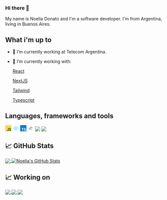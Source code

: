 ### Hi there 👋

My name is Noelia Donato and I'm a software developer. I'm from Argentina, living in Buenos Aires. 


## What i'm up to

- 🔭 I’m currently working at Telecom Argentina.
- 🌱 I’m currently working with:
 
  [React](https://reactjs.org)
  
  [NextJS](https://nextjs.org/)
  
  [Tailwind](https://tailwindcss.com/)
  
  [Typescript](https://www.typescriptlang.org/)

## Languages, frameworks and tools
<code><img height="20" src="https://raw.githubusercontent.com/github/explore/80688e429a7d4ef2fca1e82350fe8e3517d3494d/topics/javascript/javascript.png"></code>
<code><img height="20" src="https://raw.githubusercontent.com/github/explore/80688e429a7d4ef2fca1e82350fe8e3517d3494d/topics/react/react.png"></code>
<code><img height="20" src="https://raw.githubusercontent.com/github/explore/80688e429a7d4ef2fca1e82350fe8e3517d3494d/topics/typescript/typescript.png"></code>
<code><img height="20" src="https://raw.githubusercontent.com/github/explore/80688e429a7d4ef2fca1e82350fe8e3517d3494d/topics/tailwind/tailwind.png"></code>
<code><img height="20" src="https://upload.wikimedia.org/wikipedia/commons/e/ee/.NET_Core_Logo.svg"></code>
<code><img height="20" src="https://avatars.githubusercontent.com/u/49996085?s=200&v=4"></code>

## &#x1f4c8; GitHub Stats

<a href="https://github.com/nsdonato/nsdonato">
  <img align="center" src="https://github-readme-stats.vercel.app/api/top-langs/?username=nsdonato&hide=java,html,tex&title_color=70a5fd&text_color=38bdae&icon_color=bf91f3&bg_color=1a1b27&langs_count=3" />
</a>
<a href="https://github.com/nsdonato/nsdonato">
  <img align="center" src="https://github-readme-stats.vercel.app/api?username=nsdonato&show_icons=true&line_height=27&count_private=true&title_color=70a5fd&text_color=38bdae&icon_color=bf91f3&bg_color=1a1b27&theme=tokyonight" alt="Noelia's GitHub Stats" />
</a>

## &#x1f4c8; Working on

<a href="https://github.com/nsdonato/vamoacodear_portfolio">
  <img align="center" src="https://github-readme-stats.vercel.app/api/pin/?username=nsdonato&repo=vamoacodear_portfolio&title_color=70a5fd&text_color=38bdae&icon_color=bf91f3&bg_color=1a1b27" />
</a>

<a href="https://github.com/nsdonato/vamoacodear_todoone">
  <img align="center" src="https://github-readme-stats.vercel.app/api/pin/?username=nsdonato&repo=vamoacodear_todoone&title_color=70a5fd&text_color=38bdae&icon_color=bf91f3&bg_color=1a1b27" />
</a>

<a href="https://github.com/nsdonato/redux-essentials-example-app">
  <img align="center" src="https://github-readme-stats.vercel.app/api/pin/?username=nsdonato&repo=redux-essentials-example-app&title_color=70a5fd&text_color=38bdae&icon_color=bf91f3&bg_color=1a1b27" />
</a>


[1.1]: http://i.imgur.com/0o48UoR.png (github icon with padding)

<!-- icons without padding -->

[1.2]: http://i.imgur.com/9I6NRUm.png (github icon without padding)
[2.2]: https://raw.githubusercontent.com/nsdonato/nsdonato/master/linkedin-3-16.png (LinkedIn icon without padding)


<!-- links to your social media accounts -->

[1]: https://github.com/nsdonato
[2]: https://www.linkedin.com/in/nsdonato/

<!-- Resources -->
<!-- Icons: https://simpleicons.org/ -->
<!-- GitHub Stats: https://github.com/anuraghazra/github-readme-stats -->
<!-- Emojis: https://emojipedia.org/emoji/ -->
<!-- HTML Emojis: https://www.fileformat.info/index.htm -->
<!-- Shields: https://shields.io/ -->
<!-- Awesome GitHub Profile README: https://github.com/abhisheknaiidu/awesome-github-profile-readme -->
